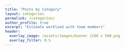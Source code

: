 ```yaml
---
title: "Posts by Category"
layout: categories
permalink: /categories/
author_profile: true
excerpt: "Estimate workload with team members"
header:
  overlay_image: /assets/images/banner 1280 x 500.png
  overlay_filter: 0.5
---
```

